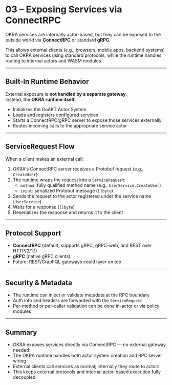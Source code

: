 # 03 – Exposing Services via ConnectRPC

OKRA services are internally actor-based, but they can be exposed to the outside world via **ConnectRPC** or standard **gRPC**.

This allows external clients (e.g., browsers, mobile apps, backend systems) to call OKRA services using standard protocols, while the runtime handles routing to internal actors and WASM modules.

---

## Built-In Runtime Behavior

External exposure is **not handled by a separate gateway**.  
Instead, the **OKRA runtime itself**:

- Initializes the GoAKT Actor System
- Loads and registers configured services
- Starts a ConnectRPC/gRPC server to expose those services externally
- Routes incoming calls to the appropriate service actor

---

## ServiceRequest Flow

When a client makes an external call:

1. OKRA's ConnectRPC server receives a Protobuf request (e.g., `CreateUser`)
2. The runtime wraps the request into a `ServiceRequest`:
   - `method`: fully qualified method name (e.g., `UserService.CreateUser`)
   - `input`: serialized Protobuf message (`[]byte`)
3. Sends the request to the actor registered under the service name (`UserService`)
4. Waits for a response (`[]byte`)
5. Deserializes the response and returns it to the client

---

## Protocol Support

- **ConnectRPC** (default; supports gRPC, gRPC-web, and REST over HTTP/2/1.1)
- **gRPC** (native gRPC clients)
- Future: REST/GraphQL gateways could layer on top

---

## Security & Metadata

- The runtime can inject or validate metadata at the RPC boundary
- Auth info and headers are forwarded with the `ServiceRequest`
- Per-method or per-caller validation can be done in-actor or via policy modules

---

## Summary

- OKRA exposes services directly via ConnectRPC — no external gateway needed
- The OKRA runtime handles both actor system creation and RPC server wiring
- External clients call services as normal; internally they route to actors
- This keeps external protocols and internal actor-based execution fully decoupled

